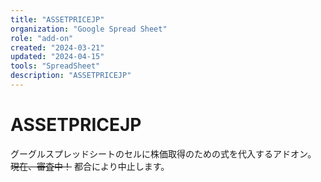 ```yaml
---
title: "ASSETPRICEJP"
organization: "Google Spread Sheet"
role: "add-on"
created: "2024-03-21"
updated: "2024-04-15"
tools: "SpreadSheet"
description: "ASSETPRICEJP"
---
```


# ASSETPRICEJP 

グーグルスプレッドシートのセルに株価取得のための式を代入するアドオン。
~~現在、審査中！~~
都合により中止します。
